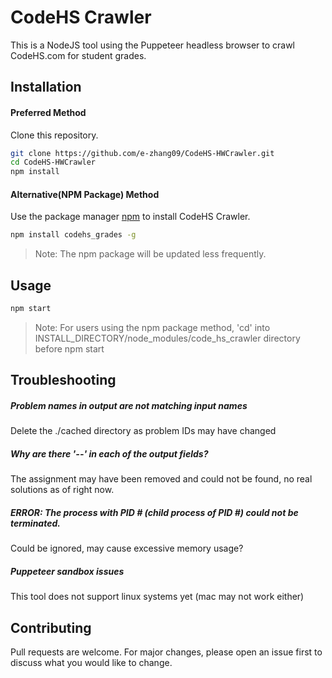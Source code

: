 # CodeHS Crawler

This is a NodeJS tool using the Puppeteer headless browser to crawl CodeHS.com for student grades.

## Installation

#### Preferred Method
Clone this repository.
```bash
git clone https://github.com/e-zhang09/CodeHS-HWCrawler.git
cd CodeHS-HWCrawler
npm install
```

#### Alternative(NPM Package) Method
Use the package manager [npm](https://www.npmjs.com/) to install CodeHS Crawler.

```bash
npm install codehs_grades -g
```

>Note: The npm package will be updated less frequently.
## Usage

```bash
npm start
```
>Note: For users using the npm package method, 'cd' into INSTALL_DIRECTORY/node_modules/code_hs_crawler directory before npm start

## Troubleshooting
##### Problem names in output are not matching input names
Delete the ./cached directory as problem IDs may have changed

##### Why are there '--' in each of the output fields?
The assignment may have been removed and could not be found, no real solutions as of right now.

##### ERROR: The process with PID \# (child process of PID \#) could not be terminated.
Could be ignored, may cause excessive memory usage?

##### Puppeteer sandbox issues
This tool does not support linux systems yet (mac may not work either)

## Contributing
Pull requests are welcome. For major changes, please open an issue first to discuss what you would like to change.